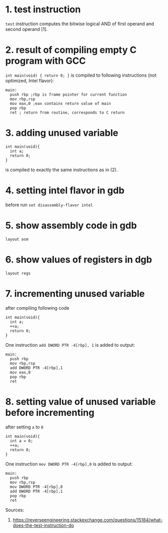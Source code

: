 # 1. test instruction
`test` instruction computes the bitwise logical AND of first operand and second operand [1].

# 2. result of compiling empty C program with GCC
`int main(void) { return 0; }`
is compiled to following instructions (not optimized, Intel flavor):
```
main:
  push rbp ;rbp is frame pointer for current function
  mov rbp,rsp 
  mov eax,0 ;eax contains return value of main
  pop rbp
  ret ; return from routine, corresponds to C return
```

# 3. adding unused variable
```
int main(void){
  int a;
  return 0;
}
```
is compiled to exactly the same instructions as in (2).

# 4. setting intel flavor in gdb
before run `set disassembly-flavor intel`

# 5. show assembly code in gdb
`layout asm`

# 6. show values of registers in dgb
`layout regs`

# 7. incrementing unused variable
after compiling following code
```
int main(void){
  int a;
  ++a;
  return 0;
}
```
One instruction `add DWORD PTR -4[rbp], 1` is added to output:
```
main:
  push rbp
  mov rbp,rsp
  add DWORD PTR -4[rbp],1
  mov eax,0
  pop rbp
  ret
```
# 8. setting value of unused variable before incrementing
after setting `a` to `0`
```
int main(void){
  int a = 0;
  ++a;
  return 0;
}
```
One instruction `mov DWORD PTR -4[rbp],0` is added to output:
```
main:
  push rbp
  mov rbp,rsp
  mov DWORD PTR -4[rbp],0
  add DWORD PTR -4[rbp],1
  pop rbp
  ret
```

Sources:
1. https://reverseengineering.stackexchange.com/questions/15184/what-does-the-test-instruction-do